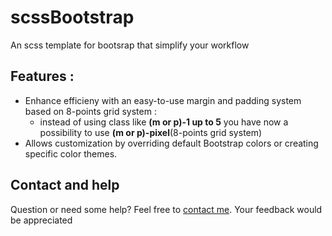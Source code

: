 # scssBootstrap
An scss template for bootsrap that simplify your workflow

## Features : 

 - Enhance efficieny with an easy-to-use margin and padding system  based on 8-points grid system :
   - instead of using class like **(m or p)-1 up to 5** you have now a possibility to 
use **(m or p)-pixel**(8-points grid system)
 - Allows customization by overriding default Bootstrap colors or creating specific color themes.

## Contact and help

Question or need some help? Feel free to [contact me](https://web.facebook.com/profile.php?id=100087957505977).
Your feedback would be appreciated
